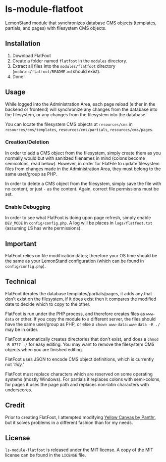 # ls-module-flatfoot
LemonStand module that synchronizes database CMS objects (templates, partials, and pages) with filesystem CMS objects.

## Installation
1. Download FlatFoot
1. Create a folder named `flatfoot` in the `modules` directory.
1. Extract all files into the `modules/flatfoot` directory (`modules/flatfoot/README.md` should exist).
1. Done!

## Usage
While logged into the Administration Area, each page reload (either in the backend or frontend) will synchronize any changes from the database into the filesystem, or any changes from the filesystem into the database.  
  
You can locate the filesystem CMS objects at `resources/cms` in `resources/cms/templates`, `resources/cms/partials`, `resources/cms/pages`.   
  
### Creation/Deletion
In order to add a CMS object from the filesystem, simply create them as you normally would but with sanitized filenames in mind (colons become semicolons, read below). However, in order for FlatFile to update filesystem files from changes made in the Administration Area, they must belong to the same user/group as PHP.  
  
In order to delete a CMS object from the filesystem, simply save the file with no content, or just `-` as the content. Again, correct file permissions must be set.

### Enable Debugging
In order to see what FlatFoot is doing upon page refresh, simply enable `DEV_MODE` in `config/config.php`. A log will be places in `logs/flatfoot.txt` (assuming LS has write permissions).

## Important
FlatFoot relies on file modification dates; therefore your OS time should be the same as your LemonStand configuration (which can be found in `config/config.php`).

## Technical
FlatFoot iterates the database templates/partials/pages, it adds any that don't exist on the filesystem, if it does exist then it compares the modified date to decide which to copy to the other.  
  
FlatFoot is run under the PHP process, and therefore creates files as `www-data` or other. If you copy the module to a different server, the files should have the same user/group as PHP, or else a `chown www-data:www-data -R ./` may be in order.  
  
FlatFoot automatically creates directories that don't exist, and does a `chmod -R 0777 ./` for easy editing. You may want to remove the filesystem CMS objects when you are finished editing.  
  
FlatFoot uses JSON to encode CMS object definitions, which is currently not *'tidy.'*  

FlatFoot must replace characters which are reserved on some operating systems (mostly Windows). For partials it replaces colons with semi-colons, for pages it uses the page path and replaces non-latin characters with underscores.  

## Credit
Prior to creating FlatFoot, I attempted modifying [Yellow Canvas by Panthr](http://forum.lemonstandapp.com/topic/991/lemonstand-module-yellow-canvas/), but it solves problems in a different fashion than for my needs.

## License
`ls-module-flatfoot` is released under the MIT license. A copy of the MIT license can be found in the `LICENSE` file.
